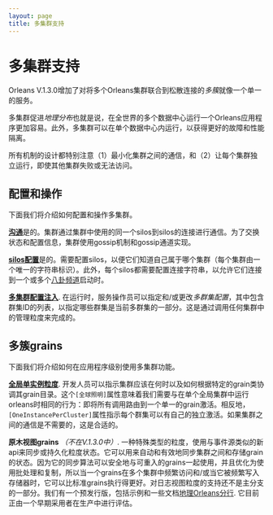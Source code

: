 ```yaml
---
layout: page
title: 多集群支持
---
```


# 多集群支持

Orleans V.1.3.0增加了对将多个Orleans集群联合到松散连接的*多簇*就像一个单一的服务。

多集群促进*地理分布*也就是说，在全世界的多个数据中心运行一个Orleans应用程序更加容易。此外，多集群可以在单个数据中心内运行，以获得更好的故障和性能隔离。

所有机制的设计都特别注意（1）最小化集群之间的通信，和（2）让每个集群独立运行，即使其他集群失败或无法访问。

## 配置和操作

下面我们将介绍如何配置和操作多集群。

[**沟通**](GossipChannels.zh.md)是的。集群通过集群中使用的同一个silos到silos的连接进行通信。为了交换状态和配置信息，集群使用gossip机制和gossip通道实现。

[**silos配置**](SiloConfiguration.zh.md)是的。需要配置silos，以便它们知道自己属于哪个集群（每个集群由一个唯一的字符串标识）。此外，每个silos都需要配置连接字符串，以允许它们连接到一个或多个[八卦频道](GossipChannels.zh.md)启动时。

[**多集群配置注入**](MultiClusterConfiguration.zh.md). 在运行时，服务操作员可以指定和/或更改*多群集配置*，其中包含群集ID的列表，以指定哪些群集是当前多群集的一部分。这是通过调用任何集群中的管理粒度来完成的。

## 多簇grains

下面我们将介绍如何在应用程序级别使用多集群功能。

[**全局单实例粒度**](GlobalSingleInstance.zh.md). 开发人员可以指示集群应该在何时以及如何根据特定的grain类协调其grain目录。这个`[全球照明]`属性意味着我们需要与在单个全局集群中运行orleans时相同的行为：即将所有调用路由到一个单一的grain激活。相反地，`[OneInstancePerCluster]`属性指示每个群集可以有自己的独立激活。如果集群之间的通信是不需要的，这是合适的。

**原木视图grains**  *（不在V.1.3.0中）*. 一种特殊类型的粒度，使用与事件源类似的新api来同步或持久化粒度状态。它可以用来自动和有效地同步集群之间和存储grain的状态。因为它的同步算法可以安全地与可重入的grains一起使用，并且优化为使用批处理和复制，所以当一个grains在多个集群中频繁访问和/或当它被频繁写入存储器时，它可以比标准grains执行得更好。对日志视图粒度的支持还不是主分支的一部分。我们有一个预发行版，包括示例和一些文档[地理Orleans分行](https://github.com/sebastianburckhardt/orleans/tree/geo-samples). 它目前正由一个早期采用者在生产中进行评估。
